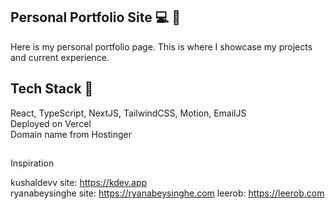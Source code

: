 ## Personal Portfolio Site 💻 💫

Here is my personal portfolio page. This is where I showcase my projects and current experience.

## Tech Stack 👾

React, TypeScript, NextJS, TailwindCSS, Motion, EmailJS<br>
Deployed on Vercel<br>
Domain name from Hostinger

##

Inspiration<br>

kushaldevv site: https://kdev.app<br>
ryanabeysinghe site: https://ryanabeysinghe.com
leerob: https://leerob.com
